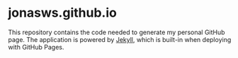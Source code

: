 # jonasws.github.io

This repository contains the code needed to generate my personal GitHub page. The application is powered by [Jekyll](http://jekyllrb.com/), which is built-in when deploying with GitHub Pages.
